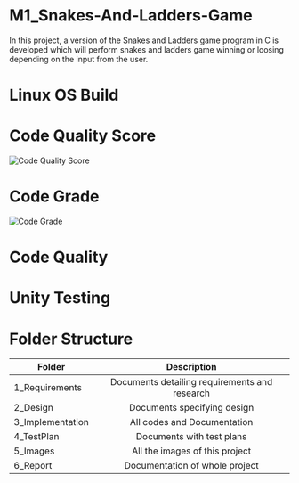 # M1_Snakes-And-Ladders-Game
   In this project, a version of the Snakes and Ladders game program in C is developed which will perform snakes and ladders game winning or loosing depending on the input from the user.

# Linux OS Build

# Code Quality Score
   ![Code Quality Score](https://api.codiga.io/project/29805/score/svg)

# Code Grade
![Code Grade](https://api.codiga.io/project/29805/status/svg)

# Code Quality

# Unity Testing

# Folder Structure
| Folder   |      Description     |  
|----------|:-------------:|
| 1_Requirements |  Documents detailing requirements and research |
| 2_Design |    Documents specifying design  | 
| 3_Implementation |   All codes and Documentation  |
| 4_TestPlan |  Documents with test plans |
| 5_Images |    All the images of this project  | 
| 6_Report |    Documentation of whole project  |      
